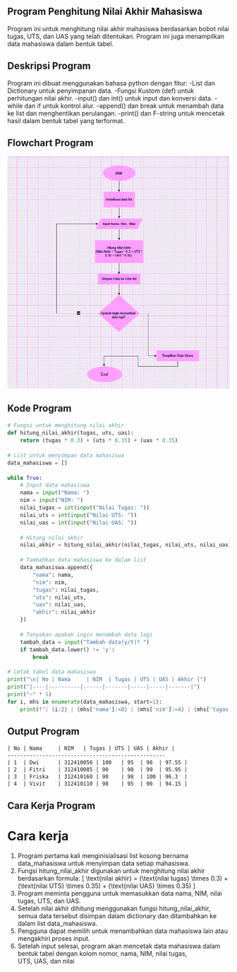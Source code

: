 ## Program Penghitung Nilai Akhir Mahasiswa
Program ini untuk menghitung nilai akhir mahasiswa berdasarkan bobot nilai tugas, UTS, dan UAS yang telah ditentukan. Program ini juga menampilkan data mahasiswa dalam bentuk tabel.

## Deskripsi Program
Program ini dibuat menggunakan bahasa python dengan fitur:
-List dan Dictionary untuk penyimpanan data.
-Fungsi Kustom (def) untuk perhitungan nilai akhir.
-input() dan int() untuk input dan konversi data.
-while dan if untuk kontrol alur.
-append() dan break untuk menambah data ke list dan menghentikan perulangan.
-print() dan F-string untuk mencetak hasil dalam bentuk tabel yang terformat.

## Flowchart Program
![Flowchart](flowchartlist.png)

## Kode Program
``` python
# Fungsi untuk menghitung nilai akhir
def hitung_nilai_akhir(tugas, uts, uas):
    return (tugas * 0.3) + (uts * 0.35) + (uas * 0.35)

# List untuk menyimpan data mahasiswa
data_mahasiswa = []

while True:
    # Input data mahasiswa
    nama = input("Nama: ")
    nim = input("NIM: ")
    nilai_tugas = int(input("Nilai Tugas: "))
    nilai_uts = int(input("Nilai UTS: "))
    nilai_uas = int(input("Nilai UAS: "))

    # Hitung nilai akhir
    nilai_akhir = hitung_nilai_akhir(nilai_tugas, nilai_uts, nilai_uas)

    # Tambahkan data mahasiswa ke dalam list
    data_mahasiswa.append({
        "nama": nama,
        "nim": nim,
        "tugas": nilai_tugas,
        "uts": nilai_uts,
        "uas": nilai_uas,
        "akhir": nilai_akhir
    })   

    # Tanyakan apakah ingin menambah data lagi
    tambah_data = input("Tambah data(y/t)? ")
    if tambah_data.lower() != 'y':
        break
    
# Cetak tabel data mahasiswa
print("\n| No | Nama     | NIM  | Tugas | UTS | UAS | Akhir |")
print("|----|----------|------|-------|-----|-----|-------|")
print("~" * 5)
for i, mhs in enumerate(data_mahasiswa, start=1):
    print(f"| {i:2} | {mhs['nama']:<8} | {mhs['nim']:<4} | {mhs['tugas']:<5} | {mhs['uts']:<3} | {mhs['uas']:<3} | {mhs['akhir']:.2f} |")
```

## Output Program
````
| No | Nama     | NIM   | Tugas | UTS | UAS | Akhir |
--------------------------------------------------
| 1  | Dwi      | 312410056 | 100   | 95  | 98  | 97.55 |
| 2  | Fitri    | 312410085 | 90    | 98  | 99  | 95.95 |
| 3  | Friska   | 312410160 | 90    | 98  | 100 | 96.3  |
| 4  | Vivit    | 312410110 | 98    | 95  | 90  | 94.15 |
````

## Cara Kerja Program
# Cara kerja
1. Program pertama kali menginisialisasi list kosong bernama data_mahasiswa untuk menyimpan data setiap mahasiswa.
2. Fungsi hitung_nilai_akhir digunakan untuk menghitung nilai akhir berdasarkan formula:
   \[
   \text{nilai akhir} = (\text{nilai tugas} \times 0.3) + (\text{nilai UTS} \times 0.35) + (\text{nilai UAS} \times 0.35)
   \]
3. Program meminta pengguna untuk memasukkan data nama, NIM, nilai tugas, UTS, dan UAS.
4. Setelah nilai akhir dihitung menggunakan fungsi hitung_nilai_akhir, semua data tersebut disimpan dalam dictionary dan ditambahkan ke dalam list data_mahasiswa.
5. Pengguna dapat memilih untuk menambahkan data mahasiswa lain atau mengakhiri proses input.
6. Setelah input selesai, program akan mencetak data mahasiswa dalam bentuk tabel dengan kolom nomor, nama, NIM, nilai tugas, UTS, UAS, dan nilai

